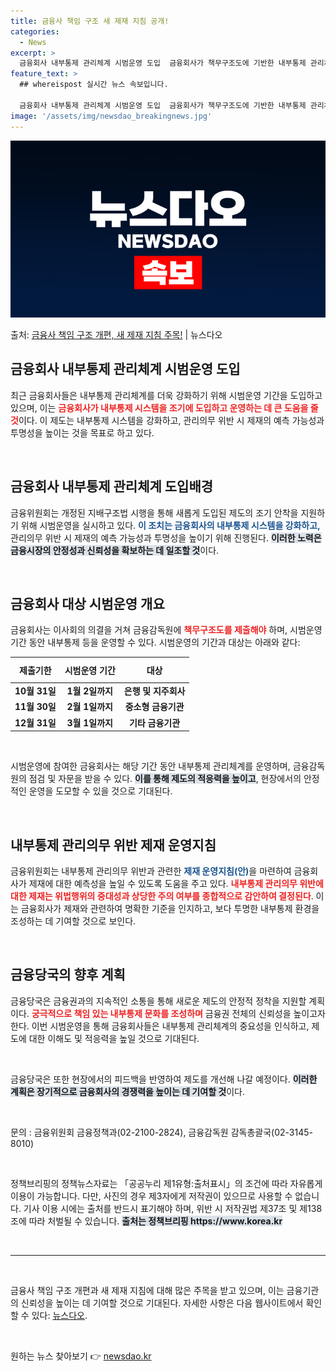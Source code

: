 ```yaml
---
title: 금융사 책임 구조 새 제재 지침 공개!
categories:
  - News
excerpt: >
  금융회사 내부통제 관리체계 시범운영 도입  금융회사가 책무구조도에 기반한 내부통제 관리체계를 적극적으로 도입…
feature_text: >
  ## whereispost 실시간 뉴스 속보입니다.

  금융회사 내부통제 관리체계 시범운영 도입  금융회사가 책무구조도에 기반한 내부통제 관리체계를 적극적으로 도입…
image: '/assets/img/newsdao_breakingnews.jpg'
---
```


![뉴스다오 속보](/assets/img/newsdao_breakingnews.jpg)

<p>출처: <a href="https://newsdao.kr/4765" rel="dofollow">금융사 책임 구조 개편, 새 제재 지침 주목!</a> | 뉴스다오</p>

<h2 data-ke-size="size26">금융회사 내부통제 관리체계 시범운영 도입</h2>

<p data-ke-size="size16">최근 금융회사들은 내부통제 관리체계를 더욱 강화하기 위해 시범운영 기간을 도입하고 있으며, 이는 <b><span style="color: #ee2323;">금융회사가 내부통제 시스템을 조기에 도입하고 운영하는 데 큰 도움을 줄 것</span></b>이다. 이 제도는 내부통제 시스템을 강화하고, 관리의무 위반 시 제재의 예측 가능성과 투명성을 높이는 것을 목표로 하고 있다.</p>

<p data-ke-size="size16">&nbsp;</p>

<h2 data-ke-size="size26">금융회사 내부통제 관리체계 도입배경</h2>

<p data-ke-size="size16">금융위원회는 개정된 지배구조법 시행을 통해 새롭게 도입된 제도의 조기 안착을 지원하기 위해 시범운영을 실시하고 있다. <b><span style="color: #1a5490;">이 조치는 금융회사의 내부통제 시스템을 강화하고,</span></b> 관리의무 위반 시 제재의 예측 가능성과 투명성을 높이기 위해 진행된다. <b><span style="background-color: #21538527;">이러한 노력은 금융시장의 안정성과 신뢰성을 확보하는 데 일조할 것</span></b>이다.</p>

<p data-ke-size="size16">&nbsp;</p>

<h2 data-ke-size="size26">금융회사 대상 시범운영 개요</h2>

<p data-ke-size="size16">금융회사는 이사회의 의결을 거쳐 금융감독원에 <b><span style="color: #ee2323;">책무구조도를 제출해야</span></b> 하며, 시범운영 기간 동안 내부통제 등을 운영할 수 있다. 시범운영의 기간과 대상는 아래와 같다:</p>

<table style="width: 100%; border-collapse: collapse;">
  <thead>
    <tr>
      <th style="text-align: center; height: 33px;">제출기한</th>
      <th style="text-align: center; height: 33px;">시범운영 기간</th>
      <th style="text-align: center; height: 33px;">대상</th>
    </tr>
  </thead>
  <tbody>
    <tr>
      <td style="text-align: center; height: 17px;"><b>10월 31일</b></td>
      <td style="text-align: center; height: 17px;"><b>1월 2일까지</b></td>
      <td style="text-align: center; height: 17px;"><b>은행 및 지주회사</b></td>
    </tr>
    <tr>
      <td style="text-align: center; height: 17px;"><b>11월 30일</b></td>
      <td style="text-align: center; height: 17px;"><b>2월 1일까지</b></td>
      <td style="text-align: center; height: 17px;"><b>중소형 금융기관</b></td>
    </tr>
    <tr>
      <td style="text-align: center; height: 17px;"><b>12월 31일</b></td>
      <td style="text-align: center; height: 17px;"><b>3월 1일까지</b></td>
      <td style="text-align: center; height: 17px;"><b>기타 금융기관</b></td>
    </tr>
  </tbody>
</table>

<p data-ke-size="size16">&nbsp;</p>

<p data-ke-size="size16">시범운영에 참여한 금융회사는 해당 기간 동안 내부통제 관리체계를 운영하며, 금융감독원의 점검 및 자문을 받을 수 있다. <b><span style="background-color: #21538527;">이를 통해 제도의 적응력을 높이고</span></b>, 현장에서의 안정적인 운영을 도모할 수 있을 것으로 기대된다.</p>

<p data-ke-size="size16">&nbsp;</p>

<h2 data-ke-size="size26">내부통제 관리의무 위반 제재 운영지침</h2>

<p data-ke-size="size16">금융위원회는 내부통제 관리의무 위반과 관련한 <b><span style="color: #1a5490;">제재 운영지침(안)</span></b>을 마련하여 금융회사가 제재에 대한 예측성을 높일 수 있도록 도움을 주고 있다. <b><span style="color: #ee2323;">내부통제 관리의무 위반에 대한 제재는 위법행위의 중대성과 상당한 주의 여부를 종합적으로 감안하여 결정된다</span></b>. 이는 금융회사가 제재와 관련하여 명확한 기준을 인지하고, 보다 투명한 내부통제 환경을 조성하는 데 기여할 것으로 보인다.</p>

<p data-ke-size="size16">&nbsp;</p>

<h2 data-ke-size="size26">금융당국의 향후 계획</h2>

<p data-ke-size="size16">금융당국은 금융권과의 지속적인 소통을 통해 새로운 제도의 안정적 정착을 지원할 계획이다. <b><span style="color: #ee2323;">궁극적으로 책임 있는 내부통제 문화를 조성하며</span></b> 금융권 전체의 신뢰성을 높이고자 한다. 이번 시범운영을 통해 금융회사들은 내부통제 관리체계의 중요성을 인식하고, 제도에 대한 이해도 및 적응력을 높일 것으로 기대된다.</p>

<p data-ke-size="size16">&nbsp;</p>

<p data-ke-size="size16">금융당국은 또한 현장에서의 피드백을 반영하여 제도를 개선해 나갈 예정이다. <b><span style="background-color: #21538527;">이러한 계획은 장기적으로 금융회사의 경쟁력을 높이는 데 기여할 것</span></b>이다.</p>

<p data-ke-size="size16">&nbsp;</p>

<p data-ke-size="size16">문의 : 금융위원회 금융정책과(02-2100-2824), 금융감독원 감독총괄국(02-3145-8010)</p>

<p data-ke-size="size16">&nbsp;</p>

<p data-ke-size="size16">정책브리핑의 정책뉴스자료는 「공공누리 제1유형:출처표시」의 조건에 따라 자유롭게 이용이 가능합니다. 다만, 사진의 경우 제3자에게 저작권이 있으므로 사용할 수 없습니다. 기사 이용 시에는 출처를 반드시 표기해야 하며, 위반 시 저작권법 제37조 및 제138조에 따라 처벌될 수 있습니다. <b><span style="background-color: #21538527;">출처는 정책브리핑 https://www.korea.kr</span></b></p>

<br>
<hr>
<p data-ke-size="size16">&nbsp;</p> 
<p data-ke-size="size16">금융사 책임 구조 개편과 새 제재 지침에 대해 많은 주목을 받고 있으며, 이는 금융기관의 신뢰성을 높이는 데 기여할 것으로 기대된다. 자세한 사항은 다음 웹사이트에서 확인할 수 있다:  
<a href="https://newsdao.kr/4765">뉴스다오</a>.</p> 
<p data-ke-size="size16">&nbsp;</p> 

원하는 뉴스 찾아보기 👉 <a href="https://newsdao.kr" rel="dofollow">newsdao.kr</a>


